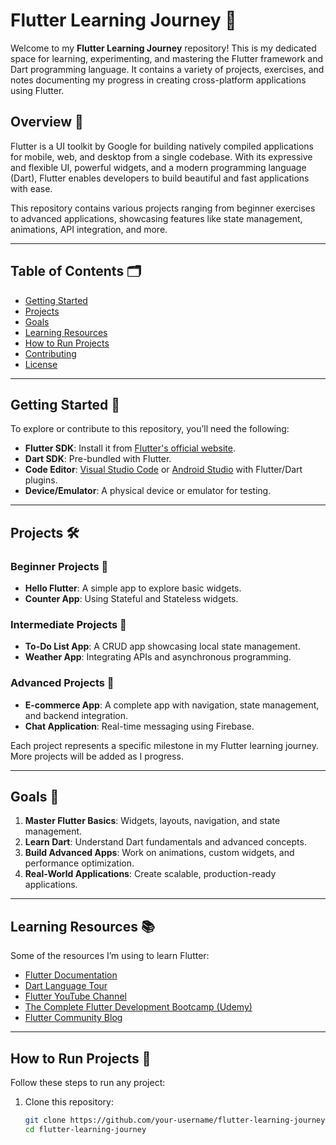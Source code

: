 # Flutter Learning Journey 🚀  

Welcome to my **Flutter Learning Journey** repository! This is my dedicated space for learning, experimenting, and mastering the Flutter framework and Dart programming language. It contains a variety of projects, exercises, and notes documenting my progress in creating cross-platform applications using Flutter.  

## Overview 📘  

Flutter is a UI toolkit by Google for building natively compiled applications for mobile, web, and desktop from a single codebase. With its expressive and flexible UI, powerful widgets, and a modern programming language (Dart), Flutter enables developers to build beautiful and fast applications with ease.  

This repository contains various projects ranging from beginner exercises to advanced applications, showcasing features like state management, animations, API integration, and more.  

---

## Table of Contents 🗂  

- [Getting Started](#getting-started)  
- [Projects](#projects)  
- [Goals](#goals)  
- [Learning Resources](#learning-resources)  
- [How to Run Projects](#how-to-run-projects)  
- [Contributing](#contributing)  
- [License](#license)  

---

## Getting Started 🚦  

To explore or contribute to this repository, you’ll need the following:  

- **Flutter SDK**: Install it from [Flutter's official website](https://flutter.dev).  
- **Dart SDK**: Pre-bundled with Flutter.  
- **Code Editor**: [Visual Studio Code](https://code.visualstudio.com/) or [Android Studio](https://developer.android.com/studio) with Flutter/Dart plugins.  
- **Device/Emulator**: A physical device or emulator for testing.  

---

## Projects 🛠  

### Beginner Projects 🌱  
- **Hello Flutter**: A simple app to explore basic widgets.  
- **Counter App**: Using Stateful and Stateless widgets.  

### Intermediate Projects 🌿  
- **To-Do List App**: A CRUD app showcasing local state management.  
- **Weather App**: Integrating APIs and asynchronous programming.  

### Advanced Projects 🌳  
- **E-commerce App**: A complete app with navigation, state management, and backend integration.  
- **Chat Application**: Real-time messaging using Firebase.  

Each project represents a specific milestone in my Flutter learning journey. More projects will be added as I progress.  

---

## Goals 🎯  

1. **Master Flutter Basics**: Widgets, layouts, navigation, and state management.  
2. **Learn Dart**: Understand Dart fundamentals and advanced concepts.  
3. **Build Advanced Apps**: Work on animations, custom widgets, and performance optimization.  
4. **Real-World Applications**: Create scalable, production-ready applications.  

---

## Learning Resources 📚  

Some of the resources I’m using to learn Flutter:  

- [Flutter Documentation](https://flutter.dev/docs)  
- [Dart Language Tour](https://dart.dev/guides/language/language-tour)  
- [Flutter YouTube Channel](https://www.youtube.com/c/flutterdev)  
- [The Complete Flutter Development Bootcamp (Udemy)](https://www.udemy.com/course/flutter-bootcamp-with-dart/)  
- [Flutter Community Blog](https://medium.com/flutter)  

---

## How to Run Projects 🏃  

Follow these steps to run any project:  

1. Clone this repository:  
   ```bash  
   git clone https://github.com/your-username/flutter-learning-journey.git  
   cd flutter-learning-journey  
